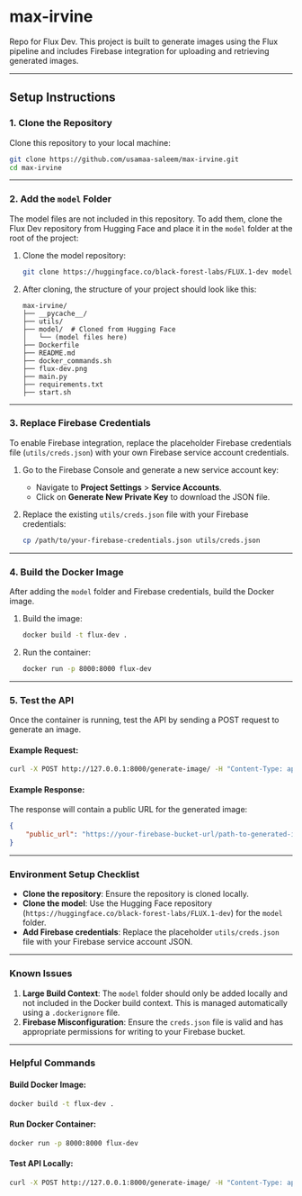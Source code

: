 
# **max-irvine**

Repo for Flux Dev. This project is built to generate images using the Flux pipeline and includes Firebase integration for uploading and retrieving generated images.

---

## **Setup Instructions**

### **1. Clone the Repository**
Clone this repository to your local machine:
```bash
git clone https://github.com/usamaa-saleem/max-irvine.git
cd max-irvine
```

---

### **2. Add the `model` Folder**
The model files are not included in this repository. To add them, clone the Flux Dev repository from Hugging Face and place it in the `model` folder at the root of the project:

1. Clone the model repository:
   ```bash
   git clone https://huggingface.co/black-forest-labs/FLUX.1-dev model
   ```

2. After cloning, the structure of your project should look like this:
   ```
   max-irvine/
   ├── __pycache__/
   ├── utils/
   ├── model/  # Cloned from Hugging Face
   │   └── (model files here)
   ├── Dockerfile
   ├── README.md
   ├── docker_commands.sh
   ├── flux-dev.png
   ├── main.py
   ├── requirements.txt
   ├── start.sh
   ```

---

### **3. Replace Firebase Credentials**
To enable Firebase integration, replace the placeholder Firebase credentials file (`utils/creds.json`) with your own Firebase service account credentials.

1. Go to the Firebase Console and generate a new service account key:
   - Navigate to **Project Settings** > **Service Accounts**.
   - Click on **Generate New Private Key** to download the JSON file.

2. Replace the existing `utils/creds.json` file with your Firebase credentials:
   ```bash
   cp /path/to/your-firebase-credentials.json utils/creds.json
   ```

---

### **4. Build the Docker Image**
After adding the `model` folder and Firebase credentials, build the Docker image.

1. Build the image:
   ```bash
   docker build -t flux-dev .
   ```

2. Run the container:
   ```bash
   docker run -p 8000:8000 flux-dev
   ```

---

### **5. Test the API**
Once the container is running, test the API by sending a POST request to generate an image.

#### Example Request:
```bash
curl -X POST http://127.0.0.1:8000/generate-image/ -H "Content-Type: application/json" -d '{"prompt": "A futuristic cityscape at sunset", "height": 1024, "width": 768, "num_inference_steps": 50}'
```

#### Example Response:
The response will contain a public URL for the generated image:
```json
{
    "public_url": "https://your-firebase-bucket-url/path-to-generated-image.png"
}
```

---

### **Environment Setup Checklist**
- **Clone the repository**: Ensure the repository is cloned locally.
- **Clone the model**: Use the Hugging Face repository (`https://huggingface.co/black-forest-labs/FLUX.1-dev`) for the `model` folder.
- **Add Firebase credentials**: Replace the placeholder `utils/creds.json` file with your Firebase service account JSON.

---

### **Known Issues**
1. **Large Build Context**: The `model` folder should only be added locally and not included in the Docker build context. This is managed automatically using a `.dockerignore` file.
2. **Firebase Misconfiguration**: Ensure the `creds.json` file is valid and has appropriate permissions for writing to your Firebase bucket.

---

### **Helpful Commands**

#### Build Docker Image:
```bash
docker build -t flux-dev .
```

#### Run Docker Container:
```bash
docker run -p 8000:8000 flux-dev
```

#### Test API Locally:
```bash
curl -X POST http://127.0.0.1:8000/generate-image/ -H "Content-Type: application/json" -d '{"prompt": "A futuristic cityscape at sunset", "height": 1024, "width": 768, "num_inference_steps": 50}'
```
